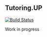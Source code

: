 ## Tutoring.UP

[![Build Status](https://travis-ci.org/ovr/phpsa.svg?branch=master)](https://travis-ci.org/ddmler/tutoringup)

Work in progress
